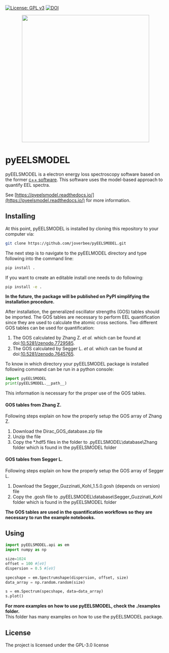 [![License: GPL v3](https://img.shields.io/badge/License-GPLv3-blue.svg)](https://www.gnu.org/licenses/gpl-3.0)
[![DOI](https://zenodo.org/badge/DOI/10.5281/zenodo.10992986.svg)](https://doi.org/10.5281/zenodo.10992986)


<p align="center">
<img src="doc/pyEELSmodel_Logo.svg" width="400">
</p>

# pyEELSMODEL
pyEELSMODEL is a electron energy loss spectroscopy software based on the former [c++ software](https://github.com/joverbee/eelsmodel).
This software uses the model-based approach to quantify EEL spectra. 

See [https://pyeelsmodel.readthedocs.io/](https://pyeelsmodel.readthedocs.io/) for more information.

Installing
----------
At this point, pyEELSMODEL is installed by cloning this repository to your
computer via:
``` bash
git clone https://github.com/joverbee/pyEELSMODEL.git
```
The next step is to navigate to the pyEELMODEL directory and type 
following into the command line:
``` bash
pip install .
```
If you want to create an editable install one needs to do following:
``` bash
pip install -e .
```
**In the future, the package will be published on PyPI simplifying the
installation procedure.** 

After installation, the generalized oscillator strengths (GOS) tables should be imported.
The GOS tables are necessary to perform EEL quantification since they are used
to calculate the atomic cross sections. Two different GOS tables can be used for quantification:
1. The GOS calculated by Zhang Z. *et al.* which can be found at doi:[10.5281/zenodo.7729585](https://doi.org/10.5281/zenodo.7729585).
2. The GOS calculated by Segger L. *et al.* which can be found at doi:[10.5281/zenodo.7645765](https://doi.org/10.5281/zenodo.7645765).

To know in which directory your pyEELSMODEL package is installed following command can be run
in a python console:

``` python
import pyEELSMODEL
print(pyEELSMODEL.__path__)
```
This information is necessary for the proper use of the GOS tables.


#### GOS tables from Zhang Z.
Following steps explain on how the properly setup the GOS array of 
Zhang Z. 
1. Download the Dirac_GOS_database.zip file
2. Unzip the file
3. Copy the *.hdf5 files in the folder to .pyEELSMODEL\database\Zhang folder which is found in the pyEELSMODEL folder


#### GOS tables from Segger L.
Following steps explain on how the properly setup the GOS array of 
Segger L.
1. Download the Segger_Guzzinati_Kohl_1.5.0.gosh (depends on version) file
2. Copy the .gosh file to .pyEELSMODEL\database\Segger_Guzzinati_Kohl folder which is found in the pyEELSMODEL folder

**The GOS tables are used in the quantification workflows so they are necessary to run the example notebooks.**


Using
-----
```python
import pyEELSMODEL.api as em
import numpy as np

size=1024
offset = 100 #[eV]
dispersion = 0.5 #[eV]

specshape = em.Spectrumshape(dispersion, offset, size)
data_array = np.random.random(size)

s = em.Spectrum(specshape, data=data_array)
s.plot() 
```
**For more examples on how to use pyEELSMODEL, check the ./examples folder.**\
This folder has many examples on how to use the pyEELSMODEL package.  

License
-------
The project is licensed under the GPL-3.0 license
































